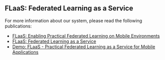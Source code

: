 ## FLaaS: Federated Learning as a Service

For more information about our system, please read the following publications:
- [FLaaS: Enabling Practical Federated Learning on Mobile Environments](http://arxiv.org/abs/2206.10963)
- [FLaaS: Federated Learning as a Service](https://arxiv.org/abs/2011.09359)
- [Demo: FLaaS - Practical Federated Learning as a Service for Mobile Applications](https://dl.acm.org/doi/pdf/10.1145/3508396.3517074)
